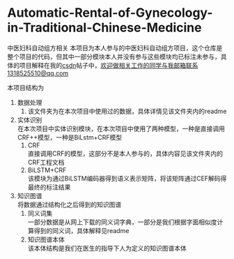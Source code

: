 # Automatic-Rental-of-Gynecology-in-Traditional-Chinese-Medicine
中医妇科自动组方相关
本项目为本人参与的中医妇科自动组方项目，这个仓库是整个项目的代码，但其中一部分模块本人并没有参与这些模块均已标注未参与，具体的项目解释在我的[csdn](https://blog.csdn.net/qq_22235017/article/category/7782712)帖子中，欢迎做相关工作的同学与我邮箱联系1318525510@qq.com

本项目结构为
1. 数据处理
    1. 该文件夹为在本次项目中使用过的数据，具体详情见该文件夹内的readme
2. 实体识别\
    在本次项目中实体识别模块，在本次项目中使用了两种模型，一种是直接调用CRF++模型，一种是BiLstm+CRF模型
    1. CRF\
        直接调用CRF的模型，这部分不是本人参与的，具体内容见该文件夹内的CRF工程文档
    2. BiLSTM+CRF\
        该模块为通过BiLSTM编码器得到语义表示矩阵，将该矩阵通过CEF解码得最终的标注结果
3. 知识图谱\
    将数据通过结构化之后得到的知识图谱
    1. 同义词集\
        一部分数据是从网上下载的同义词字典，一部分是我们根据字面相似度计算得到的同义词，具体解释见readme
    2. 知识图谱本体\
        该本体结构是我们在医生的指导下人为定义的知识图谱本体
 
        
